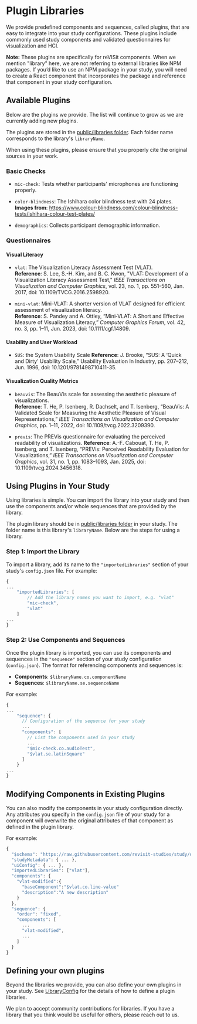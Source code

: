 # Plugin Libraries

We provide predefined components and sequences, called plugins, that are easy to integrate into your study configurations. These plugins include commonly used study components and validated questionnaires for visualization and HCI.

**Note:** These plugins are specifically for reVISit components. When we mention "library" here, we are not referring to external libraries like NPM packages. If you’d like to use an NPM package in your study, you will need to create a React component that incorporates the package and reference that component in your study configuration.

## Available Plugins

Below are the plugins we provide. The list will continue to grow as we are currently adding new plugins.

The plugins are stored in the [public/libraries folder](https://github.com/revisit-studies/study/tree/main/public/libraries). Each folder name corresponds to the library's `libraryName`. 

When using these plugins, please ensure that you properly cite the original sources in your work.

### Basic Checks


- `mic-check`: Tests whether participants' microphones are functioning properly.

- `color-blindness`: The Ishihara color blindness test with 24 plates.
	**Images from**: https://www.colour-blindness.com/colour-blindness-tests/ishihara-colour-test-plates/

- `demographics`: Collects participant demographic information.


### Questionnaires

#### Visual Literacy

-  `vlat`: The Visualization Literacy Assessment Test (VLAT).  
    **Reference**:  S. Lee, S.-H. Kim, and B. C. Kwon, "VLAT: Development of a Visualization Literacy Assessment Test," _IEEE Transactions on Visualization and Computer Graphics_, vol. 23, no. 1, pp. 551-560, Jan. 2017, doi: 10.1109/TVCG.2016.2598920.

- `mini-vlat`: Mini-VLAT: A shorter version of VLAT designed for efficient assessment of visualization literacy.  
    **Reference**:  S. Pandey and A. Ottley, “Mini‐VLAT: A Short and Effective Measure of Visualization Literacy,” _Computer Graphics Forum_, vol. 42, no. 3, pp. 1–11, Jun. 2023, doi: 10.1111/cgf.14809.

#### Usability and User Workload
- `SUS`: the System Usability Scale
	**Reference**: J. Brooke, “SUS: A ‘Quick and Dirty’ Usability Scale,” Usability Evaluation In Industry, pp. 207–212, Jun. 1996, doi: 10.1201/9781498710411-35.

#### Visualization Quality Metrics
-  `beauvis`: The BeauVis scale for assessing the aesthetic pleasure of visualizations.  
    **Reference**:  T. He, P. Isenberg, R. Dachselt, and T. Isenberg, “BeauVis: A Validated Scale for Measuring the Aesthetic Pleasure of Visual Representations,” _IEEE Transactions on Visualization and Computer Graphics_, pp. 1–11, 2022, doi: 10.1109/tvcg.2022.3209390.

- `previs`: The PREVis questionnaire for evaluating the perceived readability of visualizations. 
    **Reference**:  A.-F. Cabouat, T. He, P. Isenberg, and T. Isenberg, “PREVis: Perceived Readability Evaluation for Visualizations,” _IEEE Transactions on Visualization and Computer Graphics_, vol. 31, no. 1, pp. 1083–1093, Jan. 2025, doi: 10.1109/tvcg.2024.3456318.


## Using Plugins in Your Study  

Using libraries is simple. You can import the library into your study and then use the components and/or whole sequences that are provided by the library.

The plugin library should be in [public/libraries folder](https://github.com/revisit-studies/study/tree/main/public/libraries) in your study.  The folder name is this library's `libraryName`.  Below are the steps for using a library. 

### Step 1: Import the Library 

To import a library, add its name to the `"importedLibraries"` section of your study's `config.json` file. For example:  

```js
{
...
	"importedLibraries": [   
		// Add the library names you want to import, e.g. "vlat" 
		"mic-check",
		"vlat"
	]
...
}
```

### Step 2: Use Components and Sequences

Once the plugin library is imported, you can use its components and sequences in the `"sequence"` section of your study configuration (`config.json`). The format for referencing components and sequences is:

- **Components**: `$libraryName.co.componentName`
- **Sequences**: `$libraryName.se.sequenceName`

For example: 

```js
{
...
	"sequence": {   
	  // Configuration of the sequence for your study
	  ...
	  "components": [    
	    // List the components used in your study
	    ...
	    "$mic-check.co.audioTest",
	    "$vlat.se.latinSquare"   
	  ] 
	}
...
}
```

## Modifying Components in Existing Plugins
You can also modify the components in your study configuration directly. Any attributes you specify in the `config.json` file of your study for a component will overwrite the original attributes of that component as defined in the plugin library. 

For example: 

```js
{
  "$schema": "https://raw.githubusercontent.com/revisit-studies/study/dev/src/parser/StudyConfigSchema.json",
  "studyMetadata": { ... },
  "uiConfig": { ... },
  "importedLibraries": ["vlat"],
  "components": {
    "vlat-modified":{
      "baseComponent":"$vlat.co.line-value"
      "description":"A new description"
    }
  },
  "sequence": {
    "order": "fixed",
    "components": [
      ...
      "vlat-modified",
      ...
    ]
  }
}
```

## Defining your own plugins

Beyond the libraries we provide, you can also define your own plugins in your study. See [LibraryConfig](https://revisit.dev/docs/typedoc/interfaces/LibraryConfig/) for the details of how to define a plugin libraries.

We plan to accept community contributions for libraries. If you have a library that you think would be useful for others, please reach out to us.
